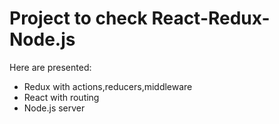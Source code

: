 # Project to check React-Redux-Node.js

Here are presented:

 - Redux with actions,reducers,middleware
 - React with routing
 - Node.js server